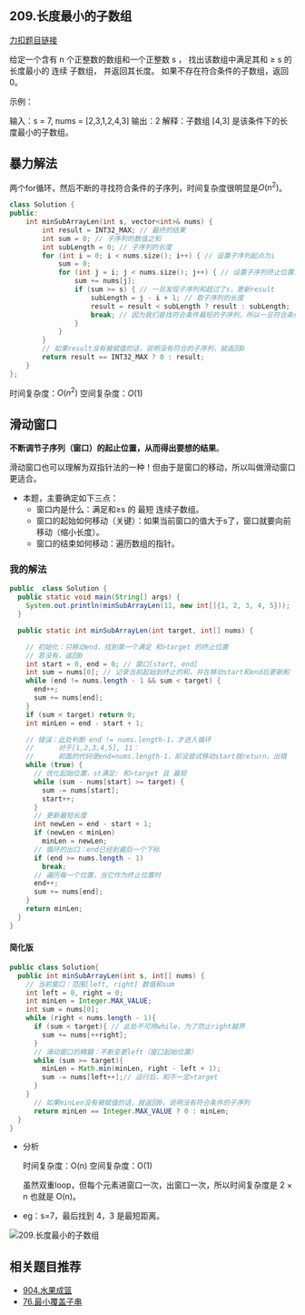 ## 209.长度最小的子数组

[力扣题目链接](https://leetcode-cn.com/problems/minimum-size-subarray-sum/)

给定一个含有 n 个正整数的数组和一个正整数 s ，
找出该数组中满足其和 ≥ s 的长度最小的 连续 子数组， 并返回其长度。
如果不存在符合条件的子数组，返回 0。

示例：

输入：s = 7, nums = [2,3,1,2,4,3]
输出：2
解释：子数组 [4,3] 是该条件下的长度最小的子数组。


## 暴力解法

两个for循环，然后不断的寻找符合条件的子序列，时间复杂度很明显是$O(n^2)$。

```CPP
class Solution {
public:
    int minSubArrayLen(int s, vector<int>& nums) {
        int result = INT32_MAX; // 最终的结果
        int sum = 0; // 子序列的数值之和
        int subLength = 0; // 子序列的长度
        for (int i = 0; i < nums.size(); i++) { // 设置子序列起点为i
            sum = 0;
            for (int j = i; j < nums.size(); j++) { // 设置子序列终止位置为j
                sum += nums[j];
                if (sum >= s) { // 一旦发现子序列和超过了s，更新result
                    subLength = j - i + 1; // 取子序列的长度
                    result = result < subLength ? result : subLength;
                    break; // 因为我们是找符合条件最短的子序列，所以一旦符合条件就break
                }
            }
        }
        // 如果result没有被赋值的话，说明没有符合的子序列，就返回0
        return result == INT32_MAX ? 0 : result;
    }
};
```
时间复杂度：$O(n^2)$
空间复杂度：$O(1)$

## 滑动窗口

**不断调节子序列（窗口）的起止位置，从而得出要想的结果**。

滑动窗口也可以理解为双指针法的一种！但由于是窗口的移动，所以叫做滑动窗口更适合。

+ 本题，主要确定如下三点：
  + 窗口内是什么：满足和≥s 的 最短 连续子数组。
  + 窗口的起始如何移动（关键）：如果当前窗口的值大于s了，窗口就要向前移动（缩小长度）。
  + 窗口的结束如何移动：遍历数组的指针。

### 我的解法

```java
public  class Solution {
  public static void main(String[] args) {
    System.out.println(minSubArrayLen(11, new int[]{1, 2, 3, 4, 5}));
  }

  public static int minSubArrayLen(int target, int[] nums) {

    // 初始化：只移动end，找到第一个满足 和>target 的终止位置
    // 若没有，返回0
    int start = 0, end = 0; // 窗口[start, end]
    int sum = nums[0]; // 记录当前起始到终止的和，并在移动start和end后更新和
    while (end != nums.length - 1 && sum < target) {
      end++;
      sum += nums[end];
    }
    if (sum < target) return 0;
    int minLen = end - start + 1;

    // 错误：此处判断 end != nums.length-1，才进入循环
    //      对于[1,2,3,4,5], 11：
    //      前面的代码使end=nums.length-1，却没尝试移动start就return，出错
    while (true) {
      // 优化起始位置，st满足: 和>target 且 最短
      while (sum - nums[start] >= target) {
        sum -= nums[start];
        start++;
      }
      // 更新最短长度
      int newLen = end - start + 1;
      if (newLen < minLen)
        minLen = newLen;
      // 循环的出口：end已经到最后一个下标
      if (end >= nums.length - 1)
        break;
      // 遍历每一个位置，当它作为终止位置时
      end++;
      sum += nums[end];
    }
    return minLen;
  }
}
```

#### 简化版

```java
public class Solution{
  public int minSubArrayLen(int s, int[] nums) {  
    // 当前窗口：范围[left, right] 数值和sum
    int left = 0, right = 0;
    int minLen = Integer.MAX_VALUE;
    int sum = nums[0];
    while (right < nums.length - 1){
      if (sum < target){ // 此处不可用while，为了防止right越界
        sum += nums[++right];
      }
      // 滑动窗口的精髓：不断变更left（窗口起始位置）
      while (sum >= target){
        minLen = Math.min(minLen, right - left + 1);
        sum -= nums[left++];// 运行后，和不一定>target
      }
    }
      // 如果minLen没有被赋值的话，就返回0，说明没有符合条件的子序列
      return minLen == Integer.MAX_VALUE ? 0 : minLen;
  }
}
```
+ 分析

  时间复杂度：O(n)
  空间复杂度：O(1)

  虽然双重loop，但每个元素进窗口一次，出窗口一次，所以时间复杂度是 2 × n 也就是 O(n)。

+ eg：s=7，最后找到 4，3 是最短距离。

![209.长度最小的子数组](https://code-thinking.cdn.bcebos.com/gifs/209.%E9%95%BF%E5%BA%A6%E6%9C%80%E5%B0%8F%E7%9A%84%E5%AD%90%E6%95%B0%E7%BB%84.gif)

## 相关题目推荐

* [904.水果成篮](https://leetcode-cn.com/problems/fruit-into-baskets/)
* [76.最小覆盖子串](https://leetcode-cn.com/problems/minimum-window-substring/)

 
